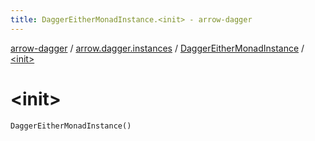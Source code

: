 ```yaml
---
title: DaggerEitherMonadInstance.<init> - arrow-dagger
---
```


[arrow-dagger](../../index.html) / [arrow.dagger.instances](../index.html) / [DaggerEitherMonadInstance](index.html) / [&lt;init&gt;](./-init-.html)

# &lt;init&gt;

`DaggerEitherMonadInstance()`